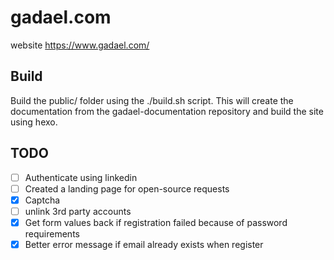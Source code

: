 # gadael.com

website https://www.gadael.com/

## Build

Build the public/ folder using the ./build.sh script. This will create the documentation from
the gadael-documentation repository and build the site using hexo.

## TODO

* [ ] Authenticate using linkedin
* [ ] Created a landing page for open-source requests
* [x] Captcha
* [ ] unlink 3rd party accounts
* [x] Get form values back if registration failed because of password requirements
* [x] Better error message if email already exists when register
